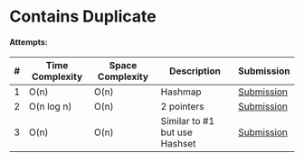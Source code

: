 # Contains Duplicate

#### Attempts:

| # | Time Complexity | Space Complexity | Description | Submission |
| - | ---- | ----- | ----------- | ----------- |
| 1 | O(n) | O(n) | Hashmap | [Submission](https://leetcode.com/problems/contains-duplicate/submissions/1104961254) |
| 2 | O(n log n) | O(n) | 2 pointers | [Submission](https://leetcode.com/problems/contains-duplicate/submissions/1104970378) |
| 3 | O(n) | O(n) | Similar to #1 but use Hashset | [Submission](https://leetcode.com/problems/contains-duplicate/submissions/1104975688)|